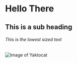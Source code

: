 # Hello There
## This is a sub heading
###### This is the lowest sized text
![Image of Yaktocat](https://octodex.github.com/images/yaktocat.png)
